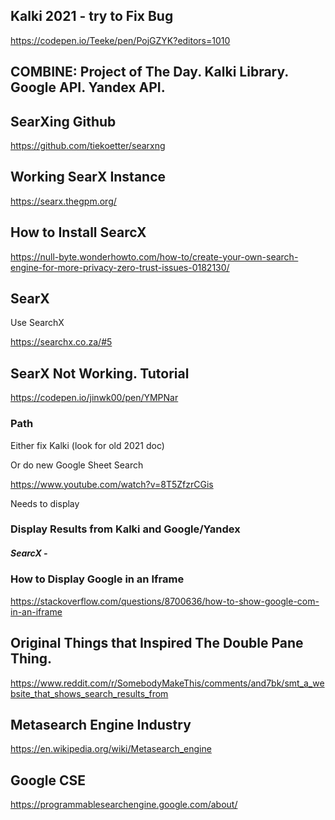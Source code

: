 ## Kalki 2021 - try to Fix Bug

https://codepen.io/Teeke/pen/PojGZYK?editors=1010

## COMBINE: Project of The Day. Kalki Library. Google API. Yandex API. 

## SearXing Github

https://github.com/tiekoetter/searxng

## Working SearX Instance

https://searx.thegpm.org/

## How to Install SearcX 

https://null-byte.wonderhowto.com/how-to/create-your-own-search-engine-for-more-privacy-zero-trust-issues-0182130/

## SearX

Use SearchX

https://searchx.co.za/#5

## SearX Not Working. Tutorial

https://codepen.io/jinwk00/pen/YMPNar

### Path

Either fix Kalki (look for old 2021 doc)

Or do new Google Sheet Search

https://www.youtube.com/watch?v=8T5ZfzrCGis

Needs to display

### Display Results from Kalki and Google/Yandex

##### SearcX - 

### How to Display Google in an Iframe

https://stackoverflow.com/questions/8700636/how-to-show-google-com-in-an-iframe

## Original Things that Inspired The Double Pane Thing.

https://www.reddit.com/r/SomebodyMakeThis/comments/and7bk/smt_a_website_that_shows_search_results_from

## Metasearch Engine Industry

https://en.wikipedia.org/wiki/Metasearch_engine

## Google CSE

https://programmablesearchengine.google.com/about/
